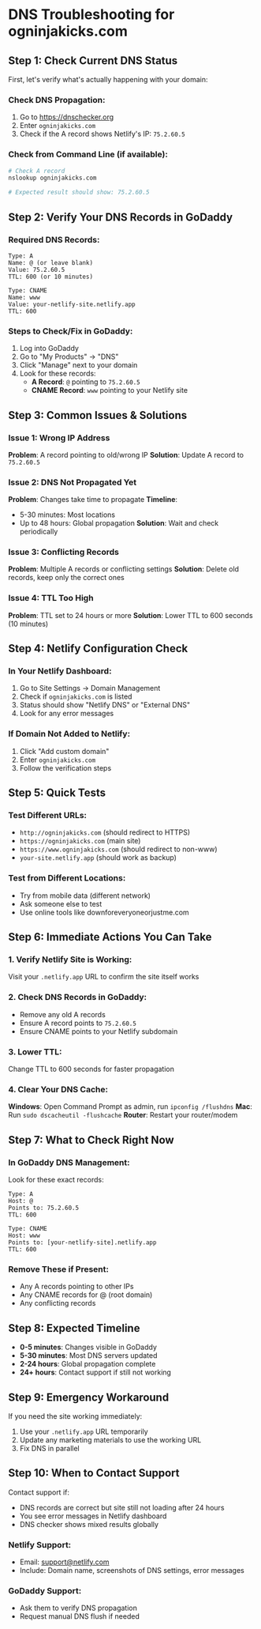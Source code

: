 # DNS Troubleshooting for ogninjakicks.com

## Step 1: Check Current DNS Status

First, let's verify what's actually happening with your domain:

### Check DNS Propagation:
1. Go to https://dnschecker.org
2. Enter `ogninjakicks.com`
3. Check if the A record shows Netlify's IP: `75.2.60.5`

### Check from Command Line (if available):
```bash
# Check A record
nslookup ogninjakicks.com

# Expected result should show: 75.2.60.5
```

## Step 2: Verify Your DNS Records in GoDaddy

### Required DNS Records:
```
Type: A
Name: @ (or leave blank)
Value: 75.2.60.5
TTL: 600 (or 10 minutes)

Type: CNAME
Name: www
Value: your-netlify-site.netlify.app
TTL: 600
```

### Steps to Check/Fix in GoDaddy:
1. Log into GoDaddy
2. Go to "My Products" → "DNS"
3. Click "Manage" next to your domain
4. Look for these records:
   - **A Record**: `@` pointing to `75.2.60.5`
   - **CNAME Record**: `www` pointing to your Netlify site

## Step 3: Common Issues & Solutions

### Issue 1: Wrong IP Address
**Problem**: A record pointing to old/wrong IP
**Solution**: Update A record to `75.2.60.5`

### Issue 2: DNS Not Propagated Yet
**Problem**: Changes take time to propagate
**Timeline**: 
- 5-30 minutes: Most locations
- Up to 48 hours: Global propagation
**Solution**: Wait and check periodically

### Issue 3: Conflicting Records
**Problem**: Multiple A records or conflicting settings
**Solution**: Delete old records, keep only the correct ones

### Issue 4: TTL Too High
**Problem**: TTL set to 24 hours or more
**Solution**: Lower TTL to 600 seconds (10 minutes)

## Step 4: Netlify Configuration Check

### In Your Netlify Dashboard:
1. Go to Site Settings → Domain Management
2. Check if `ogninjakicks.com` is listed
3. Status should show "Netlify DNS" or "External DNS"
4. Look for any error messages

### If Domain Not Added to Netlify:
1. Click "Add custom domain"
2. Enter `ogninjakicks.com`
3. Follow the verification steps

## Step 5: Quick Tests

### Test Different URLs:
- `http://ogninjakicks.com` (should redirect to HTTPS)
- `https://ogninjakicks.com` (main site)
- `https://www.ogninjakicks.com` (should redirect to non-www)
- `your-site.netlify.app` (should work as backup)

### Test from Different Locations:
- Try from mobile data (different network)
- Ask someone else to test
- Use online tools like downforeveryoneorjustme.com

## Step 6: Immediate Actions You Can Take

### 1. Verify Netlify Site is Working:
Visit your `.netlify.app` URL to confirm the site itself works

### 2. Check DNS Records in GoDaddy:
- Remove any old A records
- Ensure A record points to `75.2.60.5`
- Ensure CNAME points to your Netlify subdomain

### 3. Lower TTL:
Change TTL to 600 seconds for faster propagation

### 4. Clear Your DNS Cache:
**Windows**: Open Command Prompt as admin, run `ipconfig /flushdns`
**Mac**: Run `sudo dscacheutil -flushcache`
**Router**: Restart your router/modem

## Step 7: What to Check Right Now

### In GoDaddy DNS Management:
Look for these exact records:

```
Type: A
Host: @
Points to: 75.2.60.5
TTL: 600

Type: CNAME  
Host: www
Points to: [your-netlify-site].netlify.app
TTL: 600
```

### Remove These if Present:
- Any A records pointing to other IPs
- Any CNAME records for @ (root domain)
- Any conflicting records

## Step 8: Expected Timeline

- **0-5 minutes**: Changes visible in GoDaddy
- **5-30 minutes**: Most DNS servers updated
- **2-24 hours**: Global propagation complete
- **24+ hours**: Contact support if still not working

## Step 9: Emergency Workaround

If you need the site working immediately:
1. Use your `.netlify.app` URL temporarily
2. Update any marketing materials to use the working URL
3. Fix DNS in parallel

## Step 10: When to Contact Support

Contact support if:
- DNS records are correct but site still not loading after 24 hours
- You see error messages in Netlify dashboard
- DNS checker shows mixed results globally

### Netlify Support:
- Email: support@netlify.com
- Include: Domain name, screenshots of DNS settings, error messages

### GoDaddy Support:
- Ask them to verify DNS propagation
- Request manual DNS flush if needed
